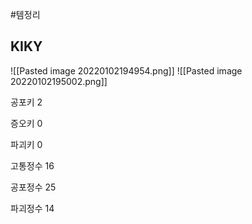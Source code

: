 #템정리 

KIKY
---


![[Pasted image 20220102194954.png]]
![[Pasted image 20220102195002.png]]

공포키 2

증오키 0

파괴키 0

고통정수 16

공포정수 25

파괴정수 14